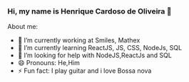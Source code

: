 ### Hi, my name is Henrique Cardoso de Oliveira 👋

About me:

- 🔭 I’m currently working at Smiles, Mathex
- 🌱 I’m currently learning ReactJS, JS, CSS, NodeJs, SQL
- 🤔 I’m looking for help with NodeJS,ReactJs and SQL
- 😄 Pronouns: He,Him
- ⚡ Fun fact: I play guitar and i love Bossa nova


